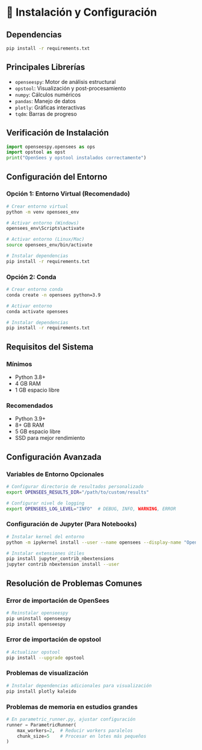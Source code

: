 # 🔧 Instalación y Configuración

## Dependencias
```bash
pip install -r requirements.txt
```

## Principales Librerías
- `openseespy`: Motor de análisis estructural
- `opstool`: Visualización y post-procesamiento
- `numpy`: Cálculos numéricos
- `pandas`: Manejo de datos
- `plotly`: Gráficas interactivas
- `tqdm`: Barras de progreso

## Verificación de Instalación
```python
import openseespy.opensees as ops
import opstool as opst
print("OpenSees y opstool instalados correctamente")
```

## Configuración del Entorno

### Opción 1: Entorno Virtual (Recomendado)
```bash
# Crear entorno virtual
python -m venv opensees_env

# Activar entorno (Windows)
opensees_env\Scripts\activate

# Activar entorno (Linux/Mac)
source opensees_env/bin/activate

# Instalar dependencias
pip install -r requirements.txt
```

### Opción 2: Conda
```bash
# Crear entorno conda
conda create -n opensees python=3.9

# Activar entorno
conda activate opensees

# Instalar dependencias
pip install -r requirements.txt
```

## Requisitos del Sistema

### Mínimos
- Python 3.8+
- 4 GB RAM
- 1 GB espacio libre

### Recomendados
- Python 3.9+
- 8+ GB RAM
- 5 GB espacio libre
- SSD para mejor rendimiento

## Configuración Avanzada

### Variables de Entorno Opcionales
```bash
# Configurar directorio de resultados personalizado
export OPENSEES_RESULTS_DIR="/path/to/custom/results"

# Configurar nivel de logging
export OPENSEES_LOG_LEVEL="INFO"  # DEBUG, INFO, WARNING, ERROR
```

### Configuración de Jupyter (Para Notebooks)
```bash
# Instalar kernel del entorno
python -m ipykernel install --user --name opensees --display-name "OpenSees Analysis"

# Instalar extensiones útiles
pip install jupyter_contrib_nbextensions
jupyter contrib nbextension install --user
```

## Resolución de Problemas Comunes

### Error de importación de OpenSees
```bash
# Reinstalar openseespy
pip uninstall openseespy
pip install openseespy
```

### Error de importación de opstool
```bash
# Actualizar opstool
pip install --upgrade opstool
```

### Problemas de visualización
```bash
# Instalar dependencias adicionales para visualización
pip install plotly kaleido
```

### Problemas de memoria en estudios grandes
```python
# En parametric_runner.py, ajustar configuración
runner = ParametricRunner(
    max_workers=2,  # Reducir workers paralelos
    chunk_size=5    # Procesar en lotes más pequeños
)
```
